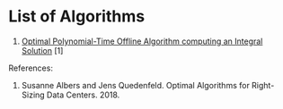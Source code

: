 # List of Algorithms

1. [Optimal Polynomial-Time Offline Algorithm computing an Integral Solution](alg1.rs) [1]

References:

1. Susanne Albers and Jens Quedenfeld. Optimal Algorithms for Right-Sizing Data Centers. 2018.
